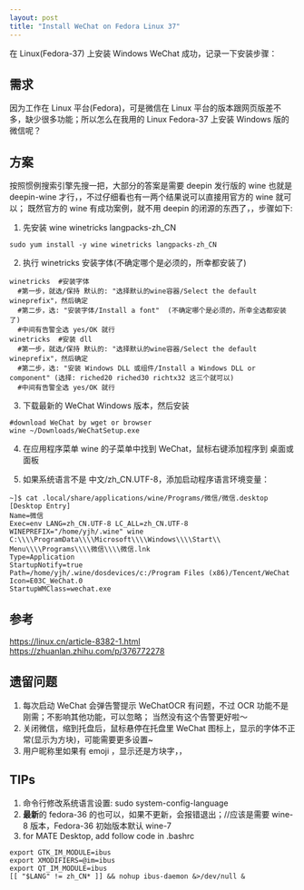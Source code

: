 ```yaml
---
layout: post
title: "Install WeChat on Fedora Linux 37"
---
```


在 Linux(Fedora-37) 上安装 Windows WeChat 成功，记录一下安装步骤：


## 需求
因为工作在 Linux 平台(Fedora)，可是微信在 Linux 平台的版本跟网页版差不多，缺少很多功能；所以怎么在我用的 Linux Fedora-37 上安装 Windows 版的 微信呢？  

## 方案
按照惯例搜索引擎先搜一把，大部分的答案是需要 deepin 发行版的 wine 也就是 deepin-wine 才行，，不过仔细看也有一两个结果说可以直接用官方的 wine 就可以；
既然官方的 wine 有成功案例，就不用 deepin 的闭源的东西了，，步骤如下:

1. 先安装 wine winetricks langpacks-zh_CN
```
sudo yum install -y wine winetricks langpacks-zh_CN
```

2. 执行 winetricks 安装字体(不确定哪个是必须的，所幸都安装了)
```
winetricks  #安装字体
  #第一步，就选/保持 默认的: "选择默认的wine容器/Select the default wineprefix"，然后确定
  #第二步，选: "安装字体/Install a font"  (不确定哪个是必须的，所幸全选都安装了)
  #中间有告警全选 yes/OK 就行
winetricks  #安装 dll
  #第一步，就选/保持 默认的: "选择默认的wine容器/Select the default wineprefix"，然后确定
  #第二步，选: "安装 Windows DLL 或组件/Install a Windows DLL or component" (选择: riched20 riched30 richtx32 这三个就可以)
  #中间有告警全选 yes/OK 就行
```

3. 下载最新的 WeChat Windows 版本，然后安装
```
#download WeChat by wget or browser
wine ~/Downloads/WeChatSetup.exe
```

4. 在应用程序菜单 wine 的子菜单中找到 WeChat，鼠标右键添加程序到 桌面或面板

5. 如果系统语言不是 中文/zh_CN.UTF-8，添加启动程序语言环境变量：
```
~]$ cat .local/share/applications/wine/Programs/微信/微信.desktop
[Desktop Entry]
Name=微信
Exec=env LANG=zh_CN.UTF-8 LC_ALL=zh_CN.UTF-8 WINEPREFIX="/home/yjh/.wine" wine C:\\\\ProgramData\\\\Microsoft\\\\Windows\\\\Start\\ Menu\\\\Programs\\\\微信\\\\微信.lnk
Type=Application
StartupNotify=true
Path=/home/yjh/.wine/dosdevices/c:/Program Files (x86)/Tencent/WeChat
Icon=E03C_WeChat.0
StartupWMClass=wechat.exe
```

## 参考
https://linux.cn/article-8382-1.html
https://zhuanlan.zhihu.com/p/376772278


## 遗留问题
1. 每次启动 WeChat 会弹告警提示 WeChatOCR 有问题，不过 OCR 功能不是刚需；不影响其他功能，可以忽略； 当然没有这个告警更好啦～
2. 关闭微信，缩到托盘后，鼠标悬停在托盘里 WeChat 图标上，显示的字体不正常(显示为方块)，可能需要更多设置~
3. 用户昵称里如果有 emoji ，显示还是方块字，，

## TIPs
1. 命令行修改系统语言设置: sudo system-config-language
2. **最新**的 fedora-36 的也可以，如果不更新，会报错退出；//应该是需要 wine-8 版本，Fedora-36 初始版本默认 wine-7
3. for MATE Desktop, add follow code in .bashrc
```
export GTK_IM_MODULE=ibus
export XMODIFIERS=@im=ibus
export QT_IM_MODULE=ibus
[[ "$LANG" != zh_CN* ]] && nohup ibus-daemon &>/dev/null &
```
